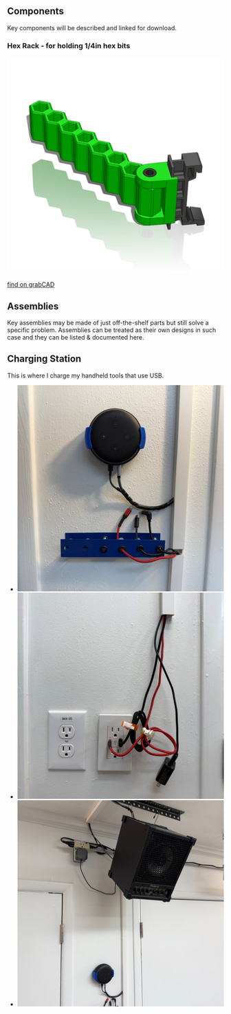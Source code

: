 ## Components
Key components will be described and linked for download.

### Hex Rack - for holding 1/4in hex bits
![hex rack image](img/img_hexRack.jpg)

[find on grabCAD](https://grabcad.com/library/hexrack-1)

## Assemblies
Key assemblies may be made of just off-the-shelf parts but still solve a specific problem.  Assemblies can be treated as their own designs in such case and they can be listed & documented here.

## Charging Station
This is where I charge my handheld tools that use USB.

- ![image1](img/pic_charge01.jpg)
- ![image2](img/pic_charge02.jpg)
- ![image3](img/pic_charge03.jpg)
